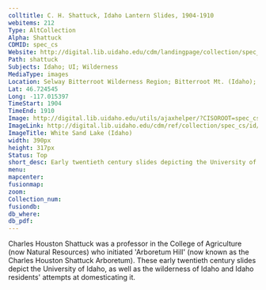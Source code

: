 ```yaml
---
colltitle: C. H. Shattuck, Idaho Lantern Slides, 1904-1910
webitems: 212
Type: AltCollection
Alpha: Shattuck
CDMID: spec_cs
Website: http://digital.lib.uidaho.edu/cdm/landingpage/collection/spec_cs
Path: shattuck
Subjects: Idaho; UI; Wilderness
MediaType: images
Location: Selway Bitterroot Wilderness Region; Bitterroot Mt. (Idaho); UI (Moscow, ID); Packers Meadows (Idaho); Kaniksu National Forest (Mont.); Lolo Hot Spring (Mont.)
Lat: 46.724545
Long: -117.015397
TimeStart: 1904
TimeEnd: 1910
Image: http://digital.lib.uidaho.edu/utils/ajaxhelper/?CISOROOT=spec_cs&CISOPTR=10&action=2&DMSCALE=10&DMWIDTH=390&DMHEIGHT=317&DMX=0&DMY=0&DMTEXT=&DMROTATE=0
ImageLink: http://digital.lib.uidaho.edu/cdm/ref/collection/spec_cs/id/10
ImageTitle: White Sand Lake (Idaho) 
width: 390px
height: 317px
Status: Top
short_desc: Early twentieth century slides depicting the University of Idaho, as well as the wilderness of Idaho and Idaho residents' attempts at domesticating it
menu: 
mapcenter: 
fusionmap: 
zoom: 
Collection_num: 
fusiondb: 
db_where: 
db_pdf: 
---
```

Charles Houston Shattuck was a professor in the College of Agriculture (now Natural Resources) who initiated 'Arboretum Hill' (now known as the Charles Houston Shattuck Arboretum). These early twentieth century slides depict the University of Idaho, as well as the wilderness of Idaho and Idaho residents' attempts at domesticating it.